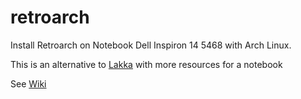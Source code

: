 # retroarch
Install Retroarch on Notebook Dell Inspiron 14 5468 with Arch Linux. 

This is an alternative to [Lakka](https://www.lakka.tv/) with more resources for a notebook

See [Wiki](https://github.com/andguerreiro/retroarch/wiki)
